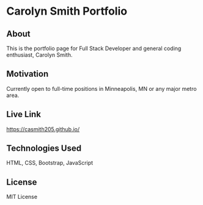 # Carolyn Smith Portfolio

## About 
This is the portfolio page for Full Stack Developer and general coding enthusiast, Carolyn Smith. 

## Motivation
Currently open to full-time positions in Minneapolis, MN or any major metro area. 

## Live Link
https://casmith205.github.io/

## Technologies Used
HTML, CSS, Bootstrap, JavaScript

## License 
MIT License
